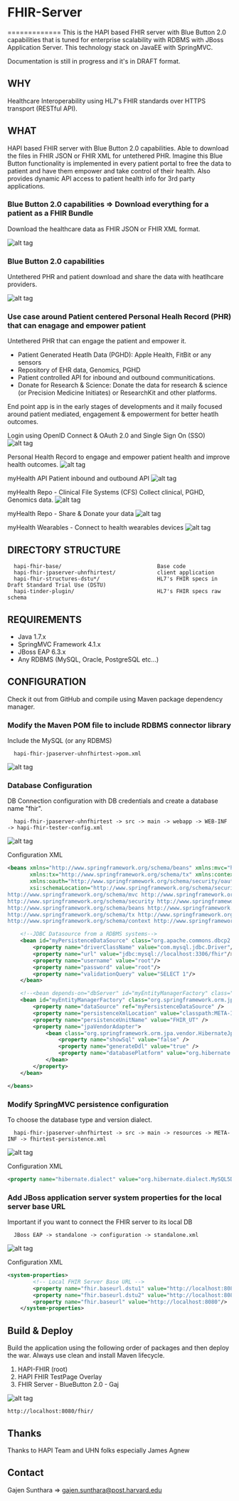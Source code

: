 
# FHIR-Server
=============
This is the HAPI based FHIR server with Blue Button 2.0 capabilities that is tuned for enterprise scalability with RDBMS with JBoss Application Server. This technology stack on JavaEE with SpringMVC. 

Documentation is still in progress and it's in DRAFT format.

WHY
---
Healthcare Interoperability using HL7's FHIR standards over HTTPS transport (RESTful API).


WHAT
----
HAPI based FHIR server with Blue Button 2.0 capabilities. Able to download the files in FHIR JSON or FHIR XML for untethered PHR. Imagine this Blue Button functionality is implemented in every patient portal to free the data to patient and have them empower and take control of their health. Also provides dynamic API access to patient health info for 3rd party applications. 

### Blue Button 2.0 capabilities => Download everything for a patient as a FHIR Bundle
Download the healthcare data as FHIR JSON or FHIR XML format. 

![alt tag](https://github.com/gajen0981/FHIR-Server/blob/master/screenshots/BB2Download.png)

### Blue Button 2.0 capabilities
Untethered PHR and patient download and share the data with heatlhcare providers. 

![alt tag](https://github.com/gajen0981/FHIR-Server/blob/master/screenshots/BB2DownloadedFiles.png)

### Use case around Patient centered Personal Healh Record (PHR) that can enagage and empower patient
Untethered PHR that can engage the patient and empower it. 

- Patient Generated Heatlh Data (PGHD): Apple Health, FitBit or any sensors
- Repository of EHR data, Genomics, PGHD
- Patient controlled API for inbound and outbound communitications.  
- Donate for Research & Science: Donate the data for research & science (or Precision Medicine Initiates) or ResearchKit and other platforms. 

End point app is in the early stages of developments and it maily focused around patient mediated, engagement & empowerment for better heatlh outcomes. 

Login using OpenID Connect & OAuth 2.0 and Single Sign On (SSO)
![alt tag](https://github.com/gajen0981/FHIR-Server/blob/master/screenshots/PHR_1_Login.png)

Personal Health Record to engage and empower patient health and improve health outcomes. 
![alt tag](https://github.com/gajen0981/FHIR-Server/blob/master/screenshots/PHR_2_Dashboard.png)

myHealth API
Patient inbound and outbound API 
![alt tag](https://github.com/gajen0981/FHIR-Server/blob/master/screenshots/PHR_3_API.png)

myHealth Repo - Clinical File Systems (CFS)
Collect clinical, PGHD, Genomics data.
![alt tag](https://github.com/gajen0981/FHIR-Server/blob/master/screenshots/PHR_4_Repo.png)

myHealth Repo - Share & Donate your data
![alt tag](https://github.com/gajen0981/FHIR-Server/blob/master/screenshots/PHR_5_Donate.png)

myHealth Wearables - Connect to health wearables devices
![alt tag](https://github.com/gajen0981/FHIR-Server/blob/master/screenshots/PHR_6_HealthWearables.png)


DIRECTORY STRUCTURE
-------------------
      hapi-fhir-base/                              Base code
      hapi-fhir-jpaserver-uhnfhirtest/             client application
      hapi-fhir-structures-dstu*/                  HL7's FHIR specs in Draft Standard Trial Use (DSTU)
      hapi-tinder-plugin/                          HL7's FHIR specs raw schema


REQUIREMENTS
------------
- Java 1.7.x
- SpringMVC Framework 4.1.x
- JBoss EAP 6.3.x
- Any RDBMS (MySQL, Oracle, PostgreSQL etc...) 


CONFIGURATION
-------------
Check it out from GitHub and compile using Maven package dependency manager. 

### Modify the Maven POM file to include RDBMS connector library
Include the MySQL (or any RDBMS) 

      hapi-fhir-jpaserver-uhnfhirtest->pom.xml
      
![alt tag](https://github.com/gajen0981/FHIR-Server/blob/master/screenshots/rdbms.png)

### Database Configuration
DB Connection configuration with DB credentials and create a database name "fhir".

      hapi-fhir-jpaserver-uhnfhirtest -> src -> main -> webapp -> WEB-INF -> hapi-fhir-tester-config.xml
      
![alt tag](https://github.com/gajen0981/FHIR-Server/blob/master/screenshots/dbConnectionConfig.png)

Configuration XML

```xml
<beans xmlns="http://www.springframework.org/schema/beans" xmlns:mvc="http://www.springframework.org/schema/mvc" xmlns:xsi="http://www.w3.org/2001/XMLSchema-instance"
	   xmlns:tx="http://www.springframework.org/schema/tx" xmlns:context="http://www.springframework.org/schema/context" xmlns:security="http://www.springframework.org/schema/security"
	   xmlns:oauth="http://www.springframework.org/schema/security/oauth2"
	   xsi:schemaLocation="http://www.springframework.org/schema/security/oauth2 http://www.springframework.org/schema/security/spring-security-oauth2-2.0.xsd
http://www.springframework.org/schema/mvc http://www.springframework.org/schema/mvc/spring-mvc-3.2.xsd
http://www.springframework.org/schema/security http://www.springframework.org/schema/security/spring-security-3.1.xsd
http://www.springframework.org/schema/beans http://www.springframework.org/schema/beans/spring-beans-3.2.xsd
http://www.springframework.org/schema/tx http://www.springframework.org/schema/tx/spring-tx-3.2.xsd
http://www.springframework.org/schema/context http://www.springframework.org/schema/context/spring-context-3.2.xsd">

	<!--JDBC Datasource from a RDBMS systems-->
	<bean id="myPersistenceDataSource" class="org.apache.commons.dbcp2.BasicDataSource" destroy-method="close">
		<property name="driverClassName" value="com.mysql.jdbc.Driver"/>
		<property name="url" value="jdbc:mysql://localhost:3306/fhir"/>
		<property name="username" value="root"/>
		<property name="password" value="root"/>
		<property name="validationQuery" value="SELECT 1"/>
	</bean>

	<!--<bean depends-on="dbServer" id="myEntityManagerFactory" class="org.springframework.orm.jpa.LocalContainerEntityManagerFactoryBean">-->
	<bean id="myEntityManagerFactory" class="org.springframework.orm.jpa.LocalContainerEntityManagerFactoryBean">
		<property name="dataSource" ref="myPersistenceDataSource" />
		<property name="persistenceXmlLocation" value="classpath:META-INF/fhirtest_persistence.xml" />
		<property name="persistenceUnitName" value="FHIR_UT" />
		<property name="jpaVendorAdapter">
			<bean class="org.springframework.orm.jpa.vendor.HibernateJpaVendorAdapter">
				<property name="showSql" value="false" />
				<property name="generateDdl" value="true" />
				<property name="databasePlatform" value="org.hibernate.dialect.MySQL5Dialect" />
			</bean>
		</property>
	</bean>

</beans>
```

### Modify SpringMVC persistence configuration
To choose the database type and version dialect.

      hapi-fhir-jpaserver-uhnfhirtest -> src -> main -> resources -> META-INF -> fhirtest-persistence.xml
      
![alt tag](https://github.com/gajen0981/FHIR-Server/blob/master/screenshots/persistence.png)

Configuration XML
```xml
<property name="hibernate.dialect" value="org.hibernate.dialect.MySQL5Dialect" />
```

### Add JBoss application server system properties for the local server base URL
Important if you want to connect the FHIR server to its local DB 

      JBoss EAP -> standalone -> configuration -> standalone.xml
      
![alt tag](https://github.com/gajen0981/FHIR-Server/blob/master/screenshots/jbossConfig.png)

Configuration XML
```xml
<system-properties> 
        <!-- Local FHIR Server Base URL -->
        <property name="fhir.baseurl.dstu1" value="http://localhost:8080/baseDstu1"/>
        <property name="fhir.baseurl.dstu2" value="http://localhost:8080/baseDstu2"/>
        <property name="fhir.baseurl" value="http://localhost:8080"/>
    </system-properties>
```


Build & Deploy
--------------
Build the application using the following order of packages and then deploy the war. Always use clean and install Maven lifecycle. 

1. HAPI-FHIR (root)
2. HAPI FHIR TestPage Overlay
3. FHIR Server - BlueButton 2.0 - Gaj

![alt tag](https://github.com/gajen0981/FHIR-Server/blob/master/screenshots/mavenLifecycle.png)
	
	http://localhost:8080/fhir/


Thanks
------
Thanks to HAPI Team and UHN folks especially James Agnew


Contact
--------
Gajen Sunthara => gajen.sunthara@post.harvard.edu
